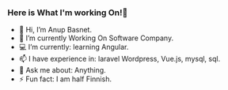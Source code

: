 ### Here is What I'm working On!👋

- 👋 Hi, I’m Anup Basnet.
- 👀 I’m currently Working On Software Company.
- 💻 I’m currently: learning Angular.
- 📫 I have experience in: laravel Wordpress, Vue.js, mysql, sql.
- 💬 Ask me about: Anything.
- ⚡ Fun fact: I am half Finnish.
